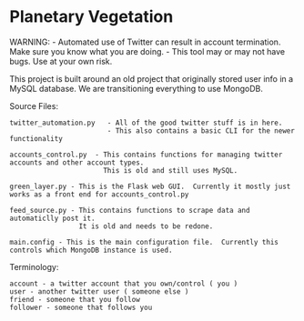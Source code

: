 # Planetary Vegetation


WARNING:
    - Automated use of Twitter can result in account termination.
      Make sure you know what you are doing.
    - This tool may or may not have bugs.  Use at your own risk.


This project is built around an old project that originally stored user info in a MySQL database.
We are transitioning everything to use MongoDB.


Source Files:

    twitter_automation.py   - All of the good twitter stuff is in here.
                            - This also contains a basic CLI for the newer functionality

    accounts_control.py  - This contains functions for managing twitter accounts and other account types.
                           This is old and still uses MySQL.

    green_layer.py - This is the Flask web GUI.  Currently it mostly just works as a front end for accounts_control.py

    feed_source.py - This contains functions to scrape data and automaticlly post it.
                     It is old and needs to be redone.

    main.config - This is the main configuration file.  Currently this controls which MongoDB instance is used.


Terminology:

    account - a twitter account that you own/control ( you )
    user - another twitter user ( someone else )
    friend - someone that you follow
    follower - someone that follows you